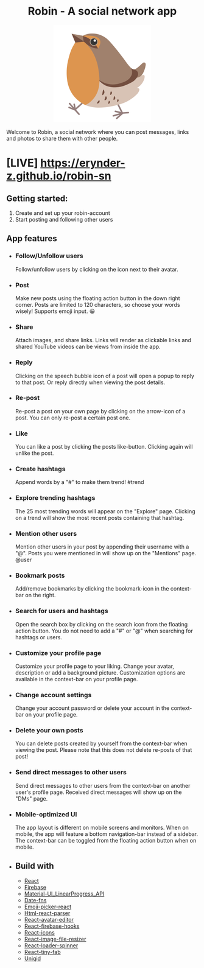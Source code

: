 <h1 align="center"> Robin - A social network app</h1>

<p align="center">
   <img src="src/assets/logo_small.png" alt="Robin logo"/>
</p>
Welcome to Robin, a social network where you can post messages, links and photos to share them with other people.

# [LIVE] https://erynder-z.github.io/robin-sn

## Getting started:

1. Create and set up your robin-account
2. Start posting and following other users

## App features

- ### Follow/Unfollow users

  Follow/unfollow users by clicking on the icon next to their avatar.

- ### Post

  Make new posts using the floating action button in the down right corner.
  Posts are limited to 120 characters, so choose your words wisely!
  Supports emoji input. 😀

- ### Share

  Attach images, and share links.
  Links will render as clickable links and shared YouTube videos can be views from inside the app.

- ### Reply

  Clicking on the speech bubble icon of a post will open a popup to reply to that post.
  Or reply directly when viewing the post details.

- ### Re-post

  Re-post a post on your own page by clicking on the arrow-icon of a post.
  You can only re-post a certain post one.

- ### Like

  You can like a post by clicking the posts like-button.
  Clicking again will unlike the post.

- ### Create hashtags

  Append words by a "#" to make them trend!
  #trend

- ### Explore trending hashtags

  The 25 most trending words will appear on the "Explore" page.
  Clicking on a trend will show the most recent posts containing that hashtag.

- ### Mention other users

  Mention other users in your post by appending their username with a "@".
  Posts you were mentioned in will show up on the "Mentions" page.
  @user

- ### Bookmark posts

  Add/remove bookmarks by clicking the bookmark-icon in the context-bar on the right.

- ### Search for users and hashtags

  Open the search box by clicking on the search icon from the floating action button.
  You do not need to add a "#" or "@" when searching for hashtags or users.

- ### Customize your profile page

  Customize your profile page to your liking. Change your avatar, description or add a background picture.
  Customization options are available in the context-bar on your profile page.

- ### Change account settings

  Change your account password or delete your account in the context-bar on your profile page.

- ### Delete your own posts

  You can delete posts created by yourself from the context-bar when viewing the post.
  Please note that this does not delete re-posts of that post!

- ### Send direct messages to other users

  Send direct messages to other users from the context-bar on another user's profile page.
  Received direct messages will show up on the "DMs" page.

- ### Mobile-optimized UI

  The app layout is different on mobile screens and monitors.
  When on mobile, the app will feature a bottom navigation-bar instead of a sidebar.
  The context-bar can be toggled from the floating action button when on mobile.

- ## Build with
  - [React](https://reactjs.org/)
  - [Firebase](https://firebase.google.com/)
  - [Material-UI_LinearProgress_API](https://mui.com/material-ui/api/linear-progress/)
  - [Date-fns](https://date-fns.org/)
  - [Emoji-picker-react](https://github.com/ealush/emoji-picker-react)
  - [Html-react-parser](https://github.com/remarkablemark/html-react-parser)
  - [React-avatar-editor](https://github.com/mosch/react-avatar-editor)
  - [React-firebase-hooks](https://github.com/CSFrequency/react-firebase-hooks)
  - [React-icons](https://react-icons.github.io/react-icons/)
  - [React-image-file-resizer](https://github.com/onurzorluer/react-image-file-resizer)
  - [React-loader-spinner](https://github.com/mhnpd/react-loader-spinner)
  - [React-tiny-fab](https://dericcain.github.io/react-tiny-fab/)
  - [Uniqid](https://github.com/adamhalasz/uniqid/)
